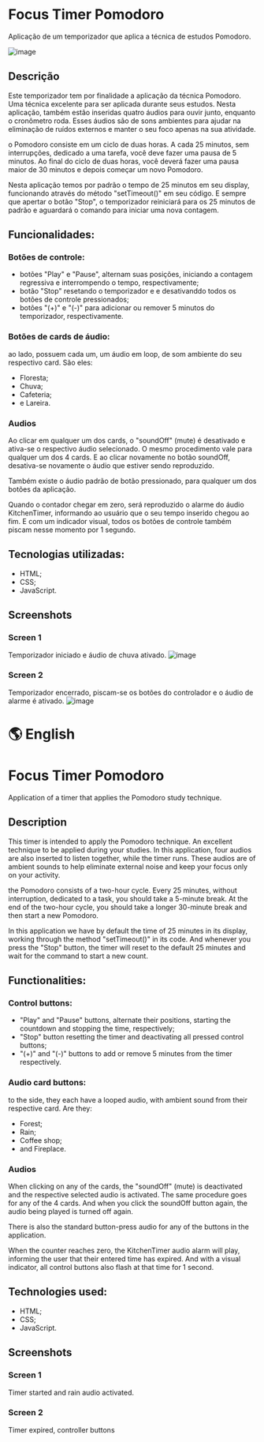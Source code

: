 # Focus Timer Pomodoro

Aplicação de um temporizador que aplica a técnica de estudos Pomodoro.

![image](https://user-images.githubusercontent.com/107502907/192027027-4016c728-03f9-43c4-a552-23195fd68508.png)

## Descrição

Este temporizador tem por finalidade a aplicação da técnica Pomodoro. Uma técnica excelente para ser aplicada durante seus estudos.
Nesta aplicação, também estão inseridas quatro áudios para ouvir junto, enquanto o cronômetro roda. 
Esses áudios são de sons ambientes para ajudar na eliminação de ruídos externos e manter o seu foco apenas na sua atividade.

o Pomodoro consiste em um ciclo de duas horas. A cada 25 minutos, sem interrupções, dedicado a uma tarefa, você deve fazer uma pausa de 5 minutos.
Ao final do ciclo de duas horas, você deverá fazer uma pausa maior de 30 minutos e depois começar um novo Pomodoro.

Nesta aplicação temos por padrão o tempo de 25 minutos em seu display, funcionando através do método "setTimeout()" em seu código. E sempre que apertar o botão "Stop", o temporizador reiniciará para os 25 minutos de padrão e aguardará o comando para iniciar uma nova contagem.

## Funcionalidades:

### Botões de controle:

- botões "Play" e "Pause", alternam suas posições, iniciando a contagem regressiva e interrompendo o tempo, respectivamente;
- botão "Stop" resetando o temporizador e e desativanddo todos os botões de controle pressionados;
- botões "(+)" e "(-)" para adicionar ou remover 5 minutos do temporizador, respectivamente.

### Botões de cards de áudio:

ao lado, possuem cada um, um áudio em loop, de som ambiente do seu respectivo card. São eles:

- Floresta;
- Chuva;
- Cafeteria;
- e Lareira.

### Audios

Ao clicar em qualquer um dos cards, o "soundOff" (mute) é desativado e ativa-se o respectivo áudio selecionado. 
O mesmo procedimento vale para qualquer um dos 4 cards. E ao clicar novamente no botão soundOff, desativa-se novamente o áudio que estiver sendo reproduzido.

Também existe o áudio padrão de botão pressionado, para qualquer um dos botões da aplicação.

Quando o contador chegar em zero, será reproduzido o alarme do áudio KitchenTimer, informando ao usuário que o seu tempo inserido chegou ao fim.
E com um indicador visual, todos os botões de controle também piscam nesse momento por 1 segundo.

## Tecnologias utilizadas:

- HTML;
- CSS;
- JavaScript.

## Screenshots

### Screen 1
Temporizador iniciado e áudio de chuva ativado.
![image](https://user-images.githubusercontent.com/107502907/192027634-a729ec3a-3a0d-4d34-b2fb-4bc9212e7910.png)

### Screen 2
Temporizador encerrado, piscam-se os botões do controlador e o áudio de alarme é ativado.
![image](https://user-images.githubusercontent.com/107502907/192027771-19bb26bc-fd00-4590-b1cb-6053da5361df.png)



# 🌎 English

# Focus Timer Pomodoro

Application of a timer that applies the Pomodoro study technique.

## Description

This timer is intended to apply the Pomodoro technique. An excellent technique to be applied during your studies.
In this application, four audios are also inserted to listen together, while the timer runs.
These audios are of ambient sounds to help eliminate external noise and keep your focus only on your activity.

the Pomodoro consists of a two-hour cycle. Every 25 minutes, without interruption, dedicated to a task, you should take a 5-minute break.
At the end of the two-hour cycle, you should take a longer 30-minute break and then start a new Pomodoro.

In this application we have by default the time of 25 minutes in its display, working through the method "setTimeout()" in its code. And whenever you press the "Stop" button, the timer will reset to the default 25 minutes and wait for the command to start a new count.

## Functionalities:

### Control buttons:

- "Play" and "Pause" buttons, alternate their positions, starting the countdown and stopping the time, respectively;
- "Stop" button resetting the timer and deactivating all pressed control buttons;
- "(+)" and "(-)" buttons to add or remove 5 minutes from the timer respectively.

### Audio card buttons:

to the side, they each have a looped audio, with ambient sound from their respective card. Are they:

- Forest;
- Rain;
- Coffee shop;
- and Fireplace.

### Audios

When clicking on any of the cards, the "soundOff" (mute) is deactivated and the respective selected audio is activated.
The same procedure goes for any of the 4 cards. And when you click the soundOff button again, the audio being played is turned off again.

There is also the standard button-press audio for any of the buttons in the application.

When the counter reaches zero, the KitchenTimer audio alarm will play, informing the user that their entered time has expired.
And with a visual indicator, all control buttons also flash at that time for 1 second.

## Technologies used:

- HTML;
- CSS;
- JavaScript.



## Screenshots

### Screen 1
Timer started and rain audio activated.

### Screen 2
Timer expired, controller buttons 
